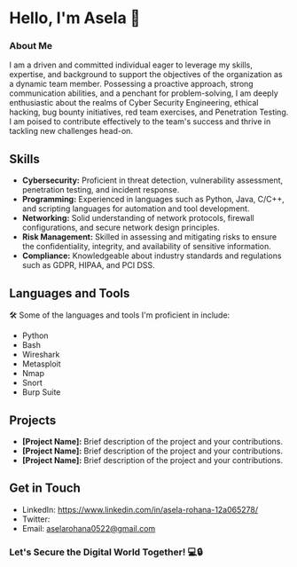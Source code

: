 # Hello, I'm Asela 👋

### About Me
I am a driven and committed individual eager to leverage my skills, expertise, and background to support the objectives of the organization as a dynamic team member. Possessing a proactive approach, strong communication abilities, and a penchant for problem-solving, I am deeply enthusiastic about the realms of Cyber Security Engineering, ethical hacking, bug bounty initiatives, red team exercises, and Penetration Testing. I am poised to contribute effectively to the team's success and thrive in tackling new challenges head-on.


## Skills

- **Cybersecurity:** Proficient in threat detection, vulnerability assessment, penetration testing, and incident response.
- **Programming:** Experienced in languages such as Python, Java, C/C++, and scripting languages for automation and tool development.
- **Networking:** Solid understanding of network protocols, firewall configurations, and secure network design principles.
- **Risk Management:** Skilled in assessing and mitigating risks to ensure the confidentiality, integrity, and availability of sensitive information.
- **Compliance:** Knowledgeable about industry standards and regulations such as GDPR, HIPAA, and PCI DSS.



## Languages and Tools
🛠️ Some of the languages and tools I'm proficient in include:
- Python
- Bash
- Wireshark
- Metasploit
- Nmap
- Snort
- Burp Suite

## Projects

- **[Project Name]:** Brief description of the project and your contributions.
- **[Project Name]:** Brief description of the project and your contributions.
- **[Project Name]:** Brief description of the project and your contributions.

## Get in Touch

- LinkedIn: https://www.linkedin.com/in/asela-rohana-12a065278/
- Twitter:[ ](https://twitter.com/AselaRohana0522)
- Email: aselarohana0522@gmail.com

### Let's Secure the Digital World Together! 💻🔒
